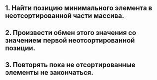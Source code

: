 ## 1. Найти позицию минимального элемента в неотсортированной части массива.
## 2. Произвести обмен этого значения со значением первой неотсортированной позиции.
## 3. Повторять пока не отсортированные элементы не закончаться.